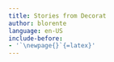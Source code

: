 ```yaml
---
title: Stories from Decorat
author: blorente
language: en-US
include-before:
- '`\newpage{}`{=latex}'
---
```

